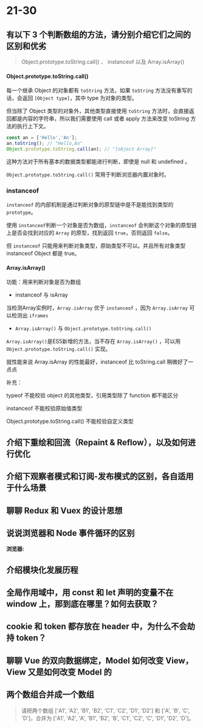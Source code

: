 # 21-30

## 有以下 3 个判断数组的方法，请分别介绍它们之间的区别和优劣

> Object.prototype.toString.call() 、 instanceof 以及 Array.isArray()

#### Object.prototype.toString.call()

每一个继承 Object 的对象都有 `toString` 方法，如果 `toString` 方法没有重写的话，会返回 `[Object type]`，其中 type 为对象的类型。

但当除了 Object 类型的对象外，其他类型直接使用 `toString` 方法时，会直接返回都是内容的字符串，所以我们需要使用 call 或者 apply 方法来改变 toString 方法的执行上下文。

```js
const an = ['Hello','An'];
an.toString(); // "Hello,An"
Object.prototype.toString.call(an); // "[object Array]"
```

这种方法对于所有基本的数据类型都能进行判断，即使是 null 和 undefined 。

`Object.prototype.toString.call()` 常用于判断浏览器内置对象时。

### instanceof

`instanceof` 的内部机制是通过判断对象的原型链中是不是能找到类型的 `prototype`。

使用 `instanceof`判断一个对象是否为数组，`instanceof` 会判断这个对象的原型链上是否会找到对应的 `Array` 的原型，找到返回 `true`，否则返回 `false`。

但 `instanceof` 只能用来判断对象类型，原始类型不可以。并且所有对象类型 instanceof Object 都是 true。

#### Array.isArray()

功能：用来判断对象是否为数组

- instanceof 与 isArray

当检测Array实例时，`Array.isArray` 优于 `instanceof` ，因为 `Array.isArray` 可以检测出 `iframes`

- `Array.isArray()` 与 `Object.prototype.toString.call()`

`Array.isArray()`是ES5新增的方法，当不存在 `Array.isArray()` ，可以用 `Object.prototype.toString.call()` 实现。



就性能来说 Array.isArray 的性能最好，instanceof 比 toString.call 稍微好了一点点

补充：

typeof 不能校验 object 的其他类型，引用类型除了 function 都不能区分

instanceof 不能校验原始值类型

Object.prototype.toString.call() 不能校验自定义类型

## 介绍下重绘和回流（Repaint & Reflow），以及如何进行优化





## 介绍下观察者模式和订阅-发布模式的区别，各自适用于什么场景





## 聊聊 Redux 和 Vuex 的设计思想





## 说说浏览器和 Node 事件循环的区别

**浏览器:**



## 介绍模块化发展历程





## 全局作用域中，用 const 和 let 声明的变量不在 window 上，那到底在哪里？如何去获取？



## cookie 和 token 都存放在 header 中，为什么不会劫持 token？



## 聊聊 Vue 的双向数据绑定，Model 如何改变 View，View 又是如何改变 Model 的





## 两个数组合并成一个数组

> 请把两个数组 ['A1', 'A2', 'B1', 'B2', 'C1', 'C2', 'D1', 'D2'] 和 ['A', 'B', 'C', 'D']，合并为 ['A1', 'A2', 'A', 'B1', 'B2', 'B', 'C1', 'C2', 'C', 'D1', 'D2', 'D']。

